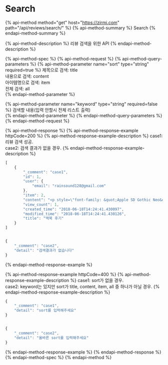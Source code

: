 # Search

{% api-method method="get" host="https://zirmi.com" path="/api/reviews/search/" %}
{% api-method-summary %}
Search
{% endapi-method-summary %}

{% api-method-description %}
리뷰 검색을 위한 API 
{% endapi-method-description %}

{% api-method-spec %}
{% api-method-request %}
{% api-method-query-parameters %}
{% api-method-parameter name="sort" type="string" required=true %}
제목으로 검색: title  
내용으로 검색: content  
아이템명으로 검색: item  
전체 검색: all  
{% endapi-method-parameter %}

{% api-method-parameter name="keyword" type="string" required=false %}
검색할 내용(입력 안할시 전체 리스트 출력)  
{% endapi-method-parameter %}
{% endapi-method-query-parameters %}
{% endapi-method-request %}

{% api-method-response %}
{% api-method-response-example httpCode=200 %}
{% api-method-response-example-description %}
case1: 리뷰 검색 성공.   
case2: 검색 결과가 없을 경우.
{% endapi-method-response-example-description %}

```javascript
[
    {
        "_comment": "case1",
        "id": 1,
        "user": {
            "email": "rainsound128@gmail.com"
        },
        "item": 2,
        "content": "<p style=\"font-family: &quot;Apple SD Gothic Neo&quot;, &quot;Helvetica Neue&quot;, AppleGothic, &quot;맑은 고딕&quot;, 나눔고딕, 돋움; line-height: 26.35px; list-style-type: none; padding: 10px 0px; margin-bottom: 0px; text-align: justify; word-break: break-all; font-size: 17px; color: rgb(51, 51, 51);\">[IT동아 이문규 기자] 솔직히 고백하는데, 필자는 그동안 애플 맥북을 사용하는 이들을 보며, '과연 저들 중에 맥북이 진정 유용해서 쓰는 이들이 얼마나 될까?'하는 삐딱한 시선을 보냈다. ...",
        "view_count": 1,
        "created_time": "2018-06-18T14:24:41.430097",
        "modified_time": "2018-06-18T14:24:41.430126",
        "title": "맥북 후기"
    }
]


{
    "_comment": "case2",
    "detail": "검색결과가 없습니다"
}
```
{% endapi-method-response-example %}

{% api-method-response-example httpCode=400 %}
{% api-method-response-example-description %}
case1: sort가 없을 경우.   
case2: keyword는 있지만 sort가 title, content, item, all 중 하나가 아닐 경우.
{% endapi-method-response-example-description %}

```javascript
{
    "_comment": "case1",
    "detail": "sort를 입력해주세요"
}


{
    "_comment": "case2",
    "detail": "올바른 sort를 입력해주세요"
}
```
{% endapi-method-response-example %}
{% endapi-method-response %}
{% endapi-method-spec %}
{% endapi-method %}



